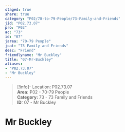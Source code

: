 ```yaml
---  
staged: true  
share: true  
category: "P02/70-to-79-People/73-Family-and-Friends"  
jid: "P02.73.07"  
pro: "P02"  
ac: "73"  
id: "07"  
jarea: "70-79 People"  
jcat: "73 Family and Friends"  
desc: "Friend"  
friendlyname: "Mr Buckley"  
title: "07-Mr-Buckley"  
aliases:   
- "P02.73.07"  
- "Mr Buckley"  
---  
```

>[!info]- Location: P02.73.07  
>**Area:** P02 - 70-79 People  
>**Category:** 73 - 73 Family and Friends  
>**ID:** 07 - Mr Buckley  
  
# Mr Buckley